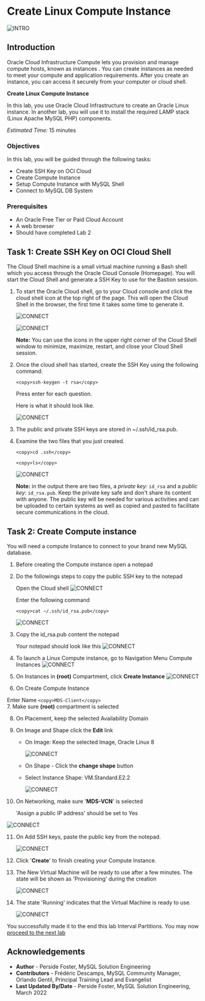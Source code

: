 # Create Linux Compute Instance
![INTRO](./images/00-mds-image.png " ") 


## Introduction

Oracle Cloud Infrastructure Compute lets you provision and manage compute hosts, known as instances . You can create instances as needed to meet your compute and application requirements. After you create an instance, you can access it securely from your computer or cloud shell.


**Create Linux Compute Instance**

In this lab, you use Oracle Cloud Infrastructure to create an Oracle Linux instance. In another lab, you will use it to install the required LAMP stack (Linux Apache MySQL PHP) components.

_Estimated Time:_ 15 minutes



### Objectives

In this lab, you will be guided through the following tasks:

- Create SSH Key on OCI Cloud 
- Create Compute Instance
- Setup Compute Instance with MySQL Shell
- Connect to MySQL DB System

### Prerequisites

* An Oracle Free Tier or Paid Cloud Account
* A web browser
* Should have completed Lab 2

## Task 1: Create SSH Key on OCI Cloud Shell

The Cloud Shell machine is a small virtual machine running a Bash shell which you access through the Oracle Cloud Console (Homepage). You will start the Cloud Shell and generate a SSH Key to use  for the Bastion  session.

1.  To start the Oracle Cloud shell, go to your Cloud console and click the cloud shell icon at the top right of the page. This will open the Cloud Shell in the browser, the first time it takes some time to generate it.

    ![CONNECT](./images/cloudshellopen.png " ")

    ![CONNECT](./images/cloudshell01.png " ")

    **Note:**  You can use the icons in the upper right corner of the Cloud Shell window to minimize, maximize, restart, and close your Cloud Shell session.

2.  Once the cloud shell has started, create the SSH Key using the following command:

    ```
    <copy>ssh-keygen -t rsa</copy>
    ```
    
    Press enter for each question.
    
    Here is what it should look like.  
    
    ![CONNECT](./images/ssh-create-key-01.png " ")

3.  The public  and  private SSH keys  are stored in ~/.ssh/id_rsa.pub.

4.  Examine the two files that you just created.

    ```
    <copy>cd .ssh</copy>
    ```
    
    ```
    <copy>ls</copy>
    ```

    ![CONNECT](./images/ssh-list-key-01.png " ")

    **Note:**  in the output there are two files, a *private key:* `id_rsa` and a *public key:* `id_rsa.pub`. Keep the private key safe and don't share its content with anyone. The public key will be needed for various activities and can be uploaded to certain systems as well as copied and pasted to facilitate secure communications in the cloud.

## Task 2: Create Compute instance
You will need a compute Instance to connect to your brand new MySQL database. 

1. Before creating the Compute instance open a notepad 

2. Do the followings steps to copy the public SSH key to the  notepad 

    Open the Cloud shell
    ![CONNECT](./images/open-cloudshell-10.png " ")    

    Enter the following command  

    ```
    <copy>cat ~/.ssh/id_rsa.pub</copy>
    ``` 
    ![CONNECT](./images/open-cloudshell-11.png " ") 

3. Copy the id_rsa.pub content the notepad
        
    Your notepad should look like this
    ![CONNECT](./images/open-notepad-rsa-key-1.png " ")  

4. To launch a Linux Compute instance, go to 
    Navigation Menu
    Compute
    Instances
    ![CONNECT](./images/05-launch-compute01.png " ")

5. On Instances in **(root)** Compartment, click  **Create Instance**
    ![CONNECT](./images/05-create-compute02_00.png " ")

6. On Create Compute Instance 

 Enter Name
    ```
    <copy>MDS-Client</copy>
    ```   
7. Make sure **(root)** compartment is selected 

8. On Placement, keep the selected Availability Domain

9. On Image and Shape click the **Edit** link 
    - On Image: Keep the selected Image, Oracle Linux 8 

      ![CONNECT](./images/05-edit-compute03.png " ")  

    - On Shape - Click the **change shape** button
    - Select Instance Shape: VM.Standard.E2.2

      ![CONNECT](./images/05-change-compute-shape.png " ")  

10. On Networking, make sure '**MDS-VCN**' is selected

    'Assign a public IP address' should be set to Yes 
   
  ![CONNECT](./images/05-compute-set-ip04.png " ")

11. On Add SSH keys, paste the public key from the notepad. 
  
    ![CONNECT](./images/05compute-id-rsa-paste.png " ")

12. Click '**Create**' to finish creating your Compute Instance. 

13. The New Virtual Machine will be ready to use after a few minutes. The state will be shown as 'Provisioning' during the creation

    ![CONNECT](./images/05-finish-compute07.png " ")

14.	The state 'Running' indicates that the Virtual Machine is ready to use. 

    ![CONNECT](./images/05-completed-compute08-a.png " ")

You successfully made it to the end this lab Interval Partitions. You may now [proceed to the next lab](#next)


## Acknowledgements
* **Author** - Perside Foster, MySQL Solution Engineering 
* **Contributors** - Frédéric Descamps, MySQL Community Manager, Orlando Gentil, Principal Training Lead and Evangelist
* **Last Updated By/Date** - Perside Foster, MySQL Solution Engineering, March 2022
